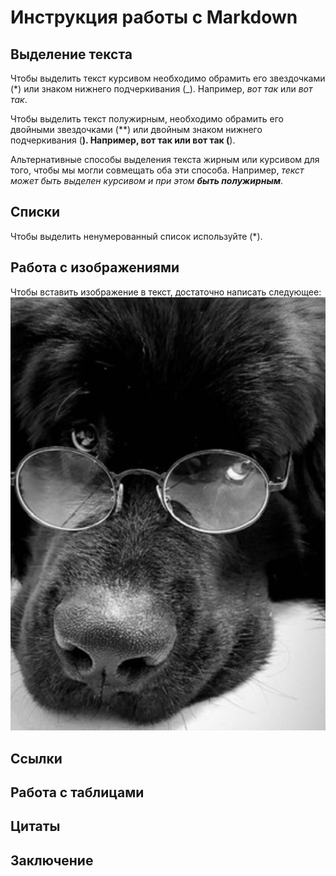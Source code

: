 # Инструкция работы с Markdown

## Выделение текста

Чтобы выделить текст курсивом необходимо обрамить его звездочками (*) или знаком нижнего подчеркивания (_). Например, *вот так* или _вот так_.

Чтобы выделить текст полужирным, необходимо обрамить его двойными звездочками (**) или двойным знаком нижнего подчеркивания (__). Например, **вот так** или вот так (__).

Альтернативные способы выделения текста жирным или курсивом для того, чтобы мы могли совмещать оба эти способа. Например, _текст может быть выделен курсивом и при этом **быть полужирным**_.

## Списки

Чтобы выделить ненумерованный список используйте (*).

## Работа с изображениями

Чтобы вставить изображение в текст, достаточно написать следующее: 
![Привет, это старенький мудрый пес](old_dog.png)

## Ссылки

## Работа с таблицами

## Цитаты

## Заключение